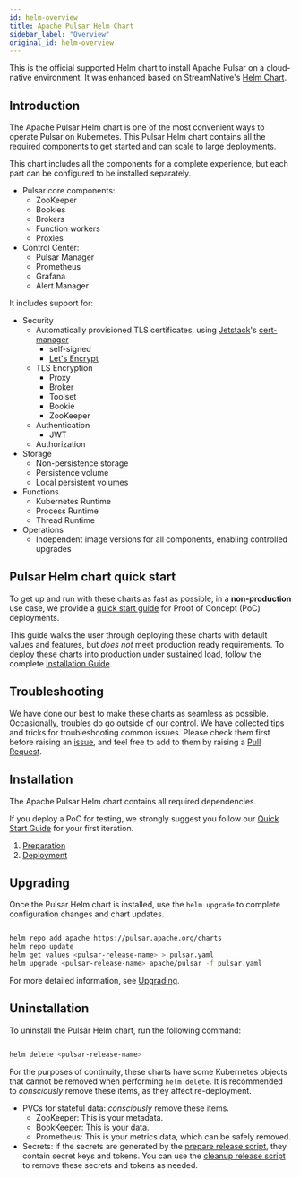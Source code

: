 ```yaml
---
id: helm-overview
title: Apache Pulsar Helm Chart
sidebar_label: "Overview"
original_id: helm-overview
---
```


This is the official supported Helm chart to install Apache Pulsar on a cloud-native environment. It was enhanced based on StreamNative's [Helm Chart](https://github.com/streamnative/charts).

## Introduction

The Apache Pulsar Helm chart is one of the most convenient ways to operate Pulsar on Kubernetes. This Pulsar Helm chart contains all the required components to get started and can scale to large deployments.

This chart includes all the components for a complete experience, but each part can be configured to be installed separately.

- Pulsar core components:
  - ZooKeeper
  - Bookies
  - Brokers
  - Function workers
  - Proxies
- Control Center:
  - Pulsar Manager
  - Prometheus
  - Grafana
  - Alert Manager

It includes support for:

- Security
  - Automatically provisioned TLS certificates, using [Jetstack](https://www.jetstack.io/)'s [cert-manager](https://cert-manager.io/docs/)
      - self-signed
      - [Let's Encrypt](https://letsencrypt.org/)
  - TLS Encryption
      - Proxy
      - Broker
      - Toolset
      - Bookie
      - ZooKeeper
  - Authentication
      - JWT
  - Authorization
- Storage
  - Non-persistence storage
  - Persistence volume
  - Local persistent volumes
- Functions
  - Kubernetes Runtime
  - Process Runtime
  - Thread Runtime
- Operations
  - Independent image versions for all components, enabling controlled upgrades

## Pulsar Helm chart quick start

To get up and run with these charts as fast as possible, in a **non-production** use case, we provide a [quick start guide](getting-started-helm.md) for Proof of Concept (PoC) deployments.

This guide walks the user through deploying these charts with default values and features, but *does not* meet production ready requirements. To deploy these charts into production under sustained load, follow the complete [Installation Guide](helm-install.md).

## Troubleshooting

We have done our best to make these charts as seamless as possible. Occasionally, troubles do go outside of our control. We have collected tips and tricks for troubleshooting common issues. Please check them first before raising an [issue](https://github.com/apache/pulsar/issues/new/choose), and feel free to add to them by raising a [Pull Request](https://github.com/apache/pulsar/compare).

## Installation

The Apache Pulsar Helm chart contains all required dependencies.

If you deploy a PoC for testing, we strongly suggest you follow our [Quick Start Guide](getting-started-helm.md) for your first iteration.

1. [Preparation](helm-prepare.md)
2. [Deployment](helm-deploy.md)

## Upgrading

Once the Pulsar Helm chart is installed, use the `helm upgrade` to complete configuration changes and chart updates.

```bash

helm repo add apache https://pulsar.apache.org/charts
helm repo update
helm get values <pulsar-release-name> > pulsar.yaml
helm upgrade <pulsar-release-name> apache/pulsar -f pulsar.yaml

```

For more detailed information, see [Upgrading](helm-upgrade.md).

## Uninstallation

To uninstall the Pulsar Helm chart, run the following command:

```bash

helm delete <pulsar-release-name>

```

For the purposes of continuity, these charts have some Kubernetes objects that cannot be removed when performing `helm delete`.
It is recommended to *consciously* remove these items, as they affect re-deployment.

* PVCs for stateful data: *consciously* remove these items.
  - ZooKeeper: This is your metadata.
  - BookKeeper: This is your data.
  - Prometheus: This is your metrics data, which can be safely removed.
* Secrets: if the secrets are generated by the [prepare release script](https://github.com/apache/pulsar-helm-chart/blob/master/scripts/pulsar/prepare_helm_release.sh), they contain secret keys and tokens. You can use the [cleanup release script](https://github.com/apache/pulsar-helm-chart/blob/master/scripts/pulsar/cleanup_helm_release.sh) to remove these secrets and tokens as needed.
